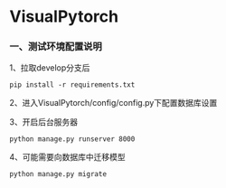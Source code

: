 # VisualPytorch

### 一、测试环境配置说明

1、拉取develop分支后

```
pip install -r requirements.txt
```

2、进入VisualPytorch/config/config.py下配置数据库设置

3、开启后台服务器

```
python manage.py runserver 8000
```

4、可能需要向数据库中迁移模型

```
python manage.py migrate
```

